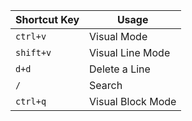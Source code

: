 
| Shortcut Key | Usage             |
| ------------ | ----------------- |
| `ctrl+v`     | Visual Mode       |
| `shift+v`    | Visual Line Mode  |
| `d+d`        | Delete a Line     |
| `/`          | Search            |
| `ctrl+q`     | Visual Block Mode |
